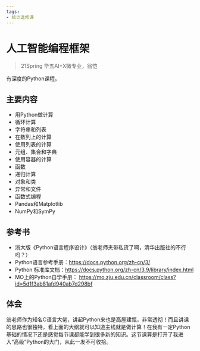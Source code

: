 ```yaml
---
tags:
- 统计选修课
---
```


# 人工智能编程框架
> 21Spring 华五AI+X微专业，翁恺

有深度的Python课程。

## 主要内容

- 用Python做计算
- 循环计算
- 字符串和列表
- 在数列上的计算
- 使用列表的计算
- 元组、集合和字典
- 使用容器的计算
- 函数
- 递归计算
- 对象和类
- 异常和文件
- 函数式编程
- Pandas和Matplotlib
- NumPy和SymPy

## 参考书


* 浙大版《Python语言程序设计》（翁老师夹带私货了啊，清华出版社的不行吗？）
* Python语言参考手册：<https://docs.python.org/zh-cn/3/>
* Python 标准库文档：<https://docs.python.org/zh-cn/3.9/library/index.html>
* MO上的Python自学手册： <https://mo.zju.edu.cn/classroom/class?id=5d1f3ab81afd940ab7d298bf>

## 体会

翁老师作为知名C语言大佬，讲起Python来也是高屋建瓴，非常透彻！而且讲课的思路也很独特，看上面的大纲就可以知道主线就是做计算！在我有一定Python基础的情况下还是感觉每节课都能学到很多新的知识。这节课算是打开了我进入“高级”Python的大门，从此一发不可收拾。